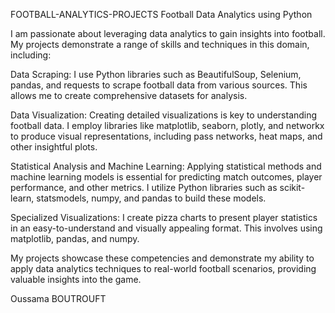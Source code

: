 FOOTBALL-ANALYTICS-PROJECTS
Football Data Analytics using Python

I am passionate about leveraging data analytics to gain insights into football. My projects demonstrate a range of skills and techniques in this domain, including:

Data Scraping: I use Python libraries such as BeautifulSoup, Selenium, pandas, and requests to scrape football data from various sources. This allows me to create comprehensive datasets for analysis.

Data Visualization: Creating detailed visualizations is key to understanding football data. I employ libraries like matplotlib, seaborn, plotly, and networkx to produce visual representations, including pass networks, heat maps, and other insightful plots.

Statistical Analysis and Machine Learning: Applying statistical methods and machine learning models is essential for predicting match outcomes, player performance, and other metrics. I utilize Python libraries such as scikit-learn, statsmodels, numpy, and pandas to build these models.

Specialized Visualizations: I create pizza charts to present player statistics in an easy-to-understand and visually appealing format. This involves using matplotlib, pandas, and numpy.

My projects showcase these competencies and demonstrate my ability to apply data analytics techniques to real-world football scenarios, providing valuable insights into the game.

Oussama BOUTROUFT
